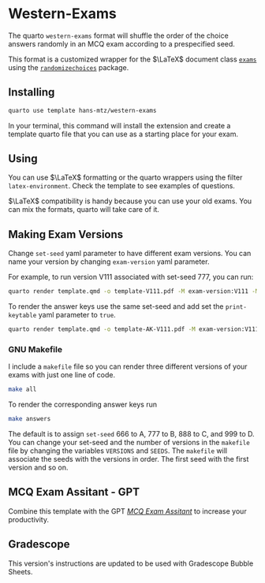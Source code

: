 # Western-Exams

The quarto `western-exams` format will shuffle the order of the choice answers randomly in an MCQ exam according to a prespecified seed. 

This format is a customized wrapper for the $\LaTeX$ document class [`exams`](https://ctan.org/pkg/exam) using the [`randomizechoices`](https://ctan.org/pkg/exam-randomizechoices) package. 

## Installing

```bash
quarto use template hans-mtz/western-exams
```

In your terminal, this command will install the extension and create a template quarto file that you can use as a starting place for your exam.

## Using

You can use $\LaTeX$ formatting or the quarto wrappers using the filter `latex-environment`. Check the template to see examples of questions.

$\LaTeX$ compatibility is handy because you can use your old exams. You can mix the formats, quarto will take care of it.

## Making Exam Versions

Change `set-seed` yaml parameter to have different exam versions. You can name your version by changing `exam-version` yaml parameter.

For example, to run version V111 associated with set-seed 777, you can run:

```bash
quarto render template.qmd -o template-V111.pdf -M exam-version:V111 -M set-seed:777
```
To render the answer keys use the same set-seed and add set the `print-keytable` yaml parameter to `true`. 

```bash
quarto render template.qmd -o template-AK-V111.pdf -M exam-version:V111 -M set-seed:777 -M print-keytable:true
```

### GNU Makefile

I include a `makefile` file so you can render three different versions of your exams with just one line of code.

```bash
make all
```
To render the corresponding answer keys run

```bash
make answers
```

The default is to assign `set-seed` 666 to A, 777 to B, 888 to C, and 999 to D. You can change your set-seed and the number of versions in the `makefile` file by changing the variables `VERSIONS` and `SEEDS`. The `makefile` will associate the seeds with the versions in order. The first seed with the first version and so on.

## MCQ Exam Assitant - GPT

Combine this template with the GPT [*MCQ Exam Assitant*](https://chat.openai.com/g/g-XSiym5xEf-mcq-exam-assistant) to increase your productivity.

## Gradescope

This version's instructions are updated to be used with Gradescope Bubble Sheets.
